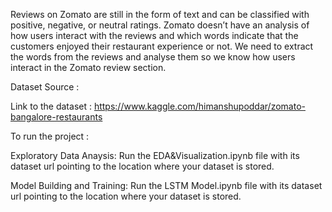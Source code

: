 Reviews on Zomato are still in the form of text and can be classified with positive, negative, or neutral ratings. Zomato doesn’t have an analysis of how users interact with the reviews and which words indicate that the customers enjoyed their restaurant experience or not. We need to extract the words from the reviews and analyse them so we know how users interact in the Zomato review section.

Dataset Source :

Link to the dataset : https://www.kaggle.com/himanshupoddar/zomato-bangalore-restaurants

To run the project :

Exploratory Data Anaysis: Run the EDA&Visualization.ipynb file with its dataset url pointing to the location where your dataset is stored.

Model Building and Training: Run the LSTM Model.ipynb file with its dataset url pointing to the location where your dataset is stored.
